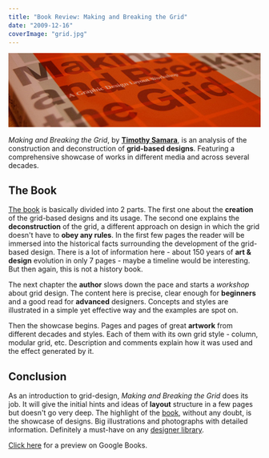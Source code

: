 ```yaml
---
title: "Book Review: Making and Breaking the Grid"
date: "2009-12-16"
coverImage: "grid.jpg"
---
```


[![Book Review: Making and Breaking the Grid](images/breaking-the-grid.jpg "Book Review: Making and Breaking the Grid")](http://jpedroribeiro.com/2009/12/book-review-making-and-breaking-the-grid/)

_Making and Breaking the Grid_, by **[Timothy Samara](http://www.facebook.com/people/Timothy-Samara/664131846)**, is an analysis of the construction and deconstruction of **grid-based designs**. Featuring a comprehensive showcase of works in different media and across several decades.

## The Book

[The book](http://www.amazon.co.uk/Making-Breaking-Grid-Layout-Workshop/dp/1592531253/ref=sr_1_1?ie=UTF8&s=books&qid=1260631305&sr=8-1) is basically divided into 2 parts. The first one about the **creation** of the grid-based designs and its usage. The second one explains the **deconstruction** of the grid, a different approach on design in which the grid doesn't have to **obey any rules**. In the first few pages the reader will be immersed into the historical facts surrounding the development of the grid-based design. There is a lot of information here - about 150 years of **art & design** evolution in only 7 pages - maybe a timeline would be interesting. But then again, this is not a history book.

The next chapter the **author** slows down the pace and starts a _workshop_ about grid design. The content here is precise, clear enough for **beginners** and a good read for **advanced** designers. Concepts and styles are illustrated in a simple yet effective way and the examples are spot on.

Then the showcase begins. Pages and pages of great **artwork** from different decades and styles. Each of them with its own grid style - column, modular grid, etc. Description and comments explain how it was used and the effect generated by it.

## Conclusion

As an introduction to grid-design, _Making and Breaking the Grid_ does its job. It will give the initial hints and ideas of **layout** structure in a few pages but doesn't go very deep. The highlight of the [book](http://www.amazon.co.uk/Making-Breaking-Grid-Layout-Workshop/dp/1592531253/ref=sr_1_1?ie=UTF8&s=books&qid=1260631305&sr=8-1), without any doubt, is the showcase of designs. Big illustrations and photographs with detailed information. Definitely a must-have on any [designer library](http://jpedroribeiro.com/tag/books/).

[Click here](http://books.google.com/books?id=nslURExrg1sC&lpg=PP1&dq=making%20and%20breaking%20the%20grid&pg=PP1#v=onepage&q=&f=false) for a preview on Google Books.
